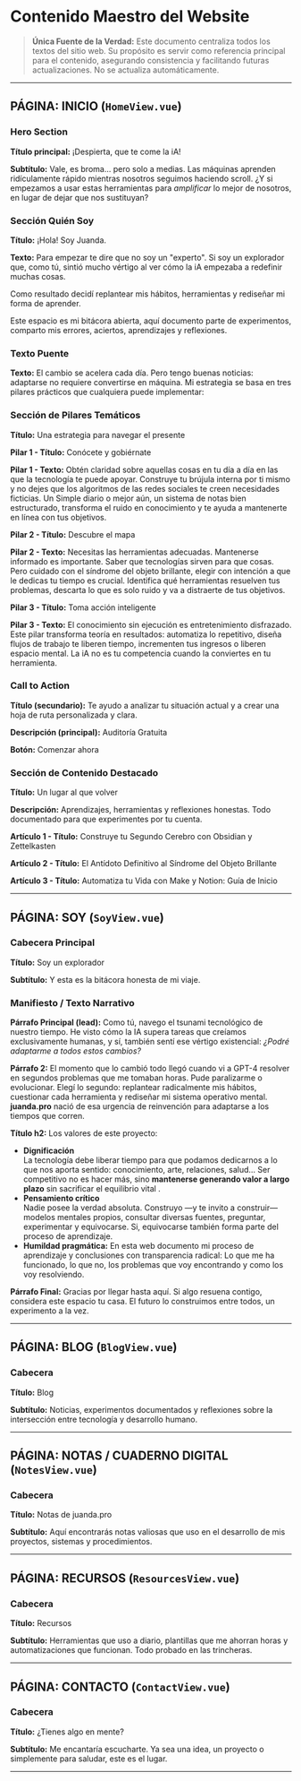 # Contenido Maestro del Website

> **Única Fuente de la Verdad:** Este documento centraliza todos los textos del sitio web. Su propósito es servir como referencia principal para el contenido, asegurando consistencia y facilitando futuras actualizaciones. No se actualiza automáticamente.

---

## PÁGINA: INICIO (`HomeView.vue`)

### Hero Section

**Título principal:** ¡Despierta, que te come la iA!

**Subtítulo:** Vale, es broma... pero solo a medias. Las máquinas aprenden ridículamente rápido mientras nosotros seguimos haciendo scroll. ¿Y si empezamos a usar estas herramientas para _amplificar_ lo mejor de nosotros, en lugar de dejar que nos sustituyan?

### Sección Quién Soy

**Título:** ¡Hola! Soy Juanda.

**Texto:** Para empezar te dire que no soy un "experto". Si soy un explorador que, como tú, sintió mucho vértigo al ver cómo la iA empezaba a redefinir muchas cosas.

Como resultado decidí replantear mis hábitos, herramientas y rediseñar mi forma de aprender. 

Este espacio es mi bitácora abierta, aquí documento parte de experimentos, comparto mis errores, aciertos, aprendizajes y reflexiones.

### Texto Puente

**Texto:** El cambio se acelera cada día. Pero tengo buenas noticias: adaptarse no requiere convertirse en máquina. Mi estrategia se basa en tres pilares prácticos que cualquiera puede implementar:

### Sección de Pilares Temáticos

**Título:** Una estrategia para navegar el presente

**Pilar 1 - Título:** Conócete y gobiérnate

**Pilar 1 - Texto:** Obtén claridad sobre aquellas cosas en tu día a día en las que la tecnología te puede apoyar. Construye tu brújula interna por ti mismo y no dejes que los algoritmos de las redes sociales te creen necesidades ficticias. Un Simple diario o mejor aún, un sistema de notas bien estructurado, transforma el ruido en conocimiento y te ayuda a mantenerte en línea con tus objetivos. 

**Pilar 2 - Título:** Descubre el mapa

**Pilar 2 - Texto:** Necesitas las herramientas adecuadas. Mantenerse informado es importante. Saber que tecnologías sirven para que cosas. Pero cuidado con el síndrome del objeto brillante, elegir con intención a que le dedicas tu tiempo es crucial. Identifica qué herramientas resuelven tus problemas, descarta lo que es solo ruido y va a distraerte de tus objetivos.

**Pilar 3 - Título:** Toma acción inteligente

**Pilar 3 - Texto:** El conocimiento sin ejecución es entretenimiento disfrazado. Este pilar transforma teoría en resultados: automatiza lo repetitivo, diseña flujos de trabajo te liberen tiempo, incrementen tus ingresos o liberen espacio mental. La iA no es tu competencia cuando la conviertes en tu herramienta.

### Call to Action

**Título (secundario):** Te ayudo a analizar tu situación actual y a crear una hoja de ruta personalizada y clara.

**Descripción (principal):** Auditoría Gratuita

**Botón:** Comenzar ahora

### Sección de Contenido Destacado

**Título:** Un lugar al que volver

**Descripción:** Aprendizajes, herramientas y reflexiones honestas. Todo documentado para que experimentes por tu cuenta.

**Artículo 1 - Título:** Construye tu Segundo Cerebro con Obsidian y Zettelkasten

**Artículo 2 - Título:** El Antídoto Definitivo al Síndrome del Objeto Brillante

**Artículo 3 - Título:** Automatiza tu Vida con Make y Notion: Guía de Inicio

---

## PÁGINA: SOY (`SoyView.vue`)

### Cabecera Principal

**Título:** Soy un explorador

**Subtítulo:** Y esta es la bitácora honesta de mi viaje.

### Manifiesto / Texto Narrativo

**Párrafo Principal (lead):** Como tú, navego el tsunami tecnológico de nuestro tiempo. He visto cómo la IA supera tareas que creíamos exclusivamente humanas, y sí, también sentí ese vértigo existencial: _¿Podré adaptarme a todos estos cambios?_

**Párrafo 2:** El momento que lo cambió todo llegó cuando vi a GPT-4 resolver en segundos problemas que me tomaban horas. Pude paralizarme o evolucionar. Elegí lo segundo: replantear radicalmente mis hábitos, cuestionar cada herramienta y rediseñar mi sistema operativo mental. **juanda.pro** nació de esa urgencia de reinvención para adaptarse a los tiempos que corren.


**Título h2:** Los valores de este proyecto:

- **Dignificación**  
    La tecnología debe liberar tiempo para que podamos dedicarnos a lo que nos aporta sentido: conocimiento, arte, relaciones, salud... Ser competitivo no es hacer más, sino **mantenerse generando valor a largo plazo** sin sacrificar el equilibrio vital .
- **Pensamiento crítico**  
    Nadie posee la verdad absoluta. Construyo —y te invito a construir— modelos mentales propios, consultar diversas fuentes, preguntar, experimentar y equivocarse. Si, equivocarse también forma parte del proceso de aprendizaje.
- **Humildad pragmática:** En esta web documento mi proceso de aprendizaje y conclusiones con transparencia radical: Lo que me ha funcionado, lo que no, los problemas que voy encontrando y como los voy resolviendo.


**Párrafo Final:** Gracias por llegar hasta aquí. Si algo resuena contigo, considera este espacio tu casa. El futuro lo construimos entre todos, un experimento a la vez.

---

## PÁGINA: BLOG (`BlogView.vue`)

### Cabecera

**Título:** Blog

**Subtítulo:** Noticias, experimentos documentados y reflexiones sobre la intersección entre tecnología y desarrollo humano.

---

## PÁGINA: NOTAS / CUADERNO DIGITAL (`NotesView.vue`)

### Cabecera

**Título:** Notas de juanda.pro

**Subtítulo:** Aquí encontrarás notas valiosas que uso en el desarrollo de mis proyectos, sistemas y procedimientos.

---

## PÁGINA: RECURSOS (`ResourcesView.vue`)

### Cabecera

**Título:** Recursos

**Subtítulo:** Herramientas que uso a diario, plantillas que me ahorran horas y automatizaciones que funcionan. Todo probado en las trincheras.


---

## PÁGINA: CONTACTO (`ContactView.vue`)

### Cabecera

**Título:** ¿Tienes algo en mente?
 

**Subtítulo:** Me encantaría escucharte. Ya sea una idea, un proyecto o simplemente para saludar, este es el lugar.

---
